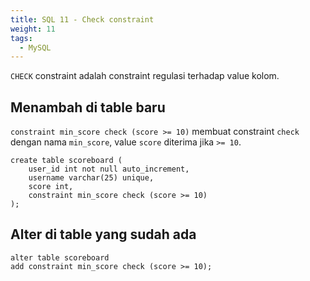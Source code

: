```yaml
---
title: SQL 11 - Check constraint
weight: 11
tags:
  - MySQL
---
```


`CHECK` constraint adalah constraint regulasi terhadap value kolom.

## Menambah di table baru

`constraint min_score check (score >= 10)` membuat constraint `check` dengan nama `min_score`, value `score` diterima jika `>= 10`.

```mysql
create table scoreboard (
	user_id int not null auto_increment,
	username varchar(25) unique,
	score int,
	constraint min_score check (score >= 10)
);
```

## Alter di table yang sudah ada

```mysql
alter table scoreboard
add constraint min_score check (score >= 10);
```
